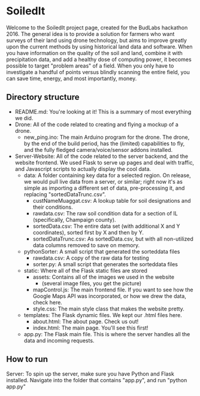 # SoiledIt
Welcome to the SoiledIt project page, created for the BudLabs hackathon 2016. The general idea is to provide a solution for farmers who want surveys of their land using drone technology, but aims to improve greatly upon the current methods by using historical land data and software. When you have information on the quality of the soil and land, combine it with precipitation data, and add a healthy dose of computing power, it becomes possible to target "problem areas" of a field. When you only have to investigate a handful of points versus blindly scanning the entire field, you can save time, energy, and most importantly, money.

## Directory structure
* README.md: You're looking at it! This is a summary of most everything we did.
* Drone: All of the code related to creating and flying a mockup of a drone.
  * new_ping.ino: The main Arduino program for the drone. The drone, by the end of the build period, has the (limited) capabilities to fly, and the fully fledged camera/voice/sensor addons installed.
* Server-Website: All of the code related to the server backend, and the website frontend. We used Flask to serve up pages and deal with traffic, and Javascript scripts to actually display the cool data.
  * data: A folder containing key data for a selected region. On release, we would pull live data from a server, or similar; right now it's as simple as importing a different set of data, pre-processing it, and replacing "sortedDataTrunc.csv".
    * custNameMuaggat.csv: A lookup table for soil designations and their conditions.
    * rawdata.csv: The raw soil condition data for a section of IL (specifically, Champaign county).
    * sortedData.csv: The entire data set (with additional X and Y coordinates), sorted first by X and then by Y.
    * sortedDataTrunc.csv: As sortedData.csv, but with all non-utilized data columns removed to save on memory.
  * pythonSorter: A small script that generated the sorteddata files
    * rawdata.csv: A copy of the raw data for testing
    * sorter.py: A small script that generates the sorteddata files
  * static: Where all of the Flask static files are stored
    * assets: Contains all of the images we used in the website
      * (several image files, you get the picture)
    * mapControl.js: The main frontend file. If you want to see how the Google Maps API was incorporated, or how we drew the data, check here.
    * style.css: The main style class that makes the website pretty.
  * templates: The Flask dynamic files. We kept our .html files here.
    * about.html: The about page. Check us out!
    * index.html: The main page. You'll see this first!
  * app.py: The Flask main file. This is where the server handles all the data and incoming requests.

## How to run
Server: To spin up the server, make sure you have Python and Flask installed. Navigate into the folder that contains "app.py", and run "python app.py"
